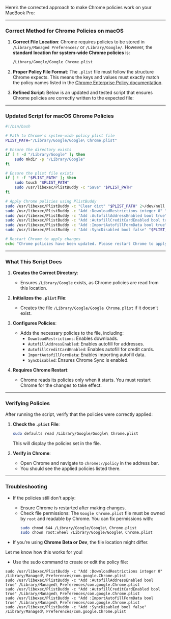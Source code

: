 
Here’s the corrected approach to make Chrome policies work on your MacBook Pro:

---

### Correct Method for Chrome Policies on macOS

1. **Correct File Location**:
   Chrome requires policies to be stored in `/Library/Managed Preferences/` or `/Library/Google/`. However, the **standard location for system-wide Chrome policies** is:

   ```bash
   /Library/Google/Google Chrome.plist
   ```

2. **Proper Policy File Format**:
   The `.plist` file must follow the structure Chrome expects. This means the keys and values must exactly match the policy names listed in the [Chrome Enterprise Policy documentation](https://chromeenterprise.google/policies/).

3. **Refined Script**:
   Below is an updated and tested script that ensures Chrome policies are correctly written to the expected file:

---

### Updated Script for macOS Chrome Policies
```bash
#!/bin/bash

# Path to Chrome's system-wide policy plist file
PLIST_PATH="/Library/Google/Google\ Chrome.plist"

# Ensure the directory exists
if [ ! -d "/Library/Google" ]; then
    sudo mkdir -p "/Library/Google"
fi

# Ensure the plist file exists
if [ ! -f "$PLIST_PATH" ]; then
    sudo touch "$PLIST_PATH"
    sudo /usr/libexec/PlistBuddy -c "Save" "$PLIST_PATH"
fi

# Apply Chrome policies using PlistBuddy
sudo /usr/libexec/PlistBuddy -c "Clear dict" "$PLIST_PATH" 2>/dev/null || true
sudo /usr/libexec/PlistBuddy -c "Add :DownloadRestrictions integer 0" "$PLIST_PATH"
sudo /usr/libexec/PlistBuddy -c "Add :AutofillAddressEnabled bool true" "$PLIST_PATH"
sudo /usr/libexec/PlistBuddy -c "Add :AutofillCreditCardEnabled bool true" "$PLIST_PATH"
sudo /usr/libexec/PlistBuddy -c "Add :ImportAutofillFormData bool true" "$PLIST_PATH"
sudo /usr/libexec/PlistBuddy -c "Add :SyncDisabled bool false" "$PLIST_PATH"

# Restart Chrome to apply changes
echo "Chrome policies have been updated. Please restart Chrome to apply the changes."
```

---

### What This Script Does
1. **Creates the Correct Directory**:
   - Ensures `/Library/Google` exists, as Chrome policies are read from this location.

2. **Initializes the `.plist` File**:
   - Creates the file `/Library/Google/Google Chrome.plist` if it doesn’t exist.

3. **Configures Policies**:
   - Adds the necessary policies to the file, including:
     - `DownloadRestrictions`: Enables downloads.
     - `AutofillAddressEnabled`: Enables autofill for addresses.
     - `AutofillCreditCardEnabled`: Enables autofill for credit cards.
     - `ImportAutofillFormData`: Enables importing autofill data.
     - `SyncDisabled`: Ensures Chrome Sync is enabled.

4. **Requires Chrome Restart**:
   - Chrome reads its policies only when it starts. You must restart Chrome for the changes to take effect.

---

### Verifying Policies
After running the script, verify that the policies were correctly applied:

1. **Check the `.plist` File**:
   ```bash
   sudo defaults read /Library/Google/Google\ Chrome.plist
   ```

   This will display the policies set in the file.

2. **Verify in Chrome**:
   - Open Chrome and navigate to `chrome://policy` in the address bar.
   - You should see the applied policies listed there.

---

### Troubleshooting
- If the policies still don't apply:
  - Ensure Chrome is restarted after making changes.
  - Check file permissions: The `Google Chrome.plist` file must be owned by `root` and readable by Chrome. You can fix permissions with:
    ```bash
    sudo chmod 644 /Library/Google/Google\ Chrome.plist
    sudo chown root:wheel /Library/Google/Google\ Chrome.plist
    ```

- If you’re using **Chrome Beta or Dev**, the file location might differ.

Let me know how this works for you!


- Use the sudo command to create or edit the policy file:
  
````
sudo /usr/libexec/PlistBuddy -c "Add :DownloadRestrictions integer 0" /Library/Managed\ Preferences/com.google.Chrome.plist
sudo /usr/libexec/PlistBuddy -c "Add :AutofillAddressEnabled bool true" /Library/Managed\ Preferences/com.google.Chrome.plist
sudo /usr/libexec/PlistBuddy -c "Add :AutofillCreditCardEnabled bool true" /Library/Managed\ Preferences/com.google.Chrome.plist
sudo /usr/libexec/PlistBuddy -c "Add :ImportAutofillFormData bool true" /Library/Managed\ Preferences/com.google.Chrome.plist
sudo /usr/libexec/PlistBuddy -c "Add :SyncDisabled bool false" /Library/Managed\ Preferences/com.google.Chrome.plist
````
